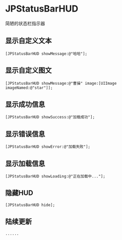 # JPStatusBarHUD
简陋的状态栏指示器

## 显示自定义文本
```objc
[JPStatusBarHUD showMessage:@"哈哈"];
```

## 显示自定义图文 
```objc
[JPStatusBarHUD showMessage:@"曹操" image:[UIImage imageNamed:@"star"]];
```

## 显示成功信息 
```objc
[JPStatusBarHUD showSuccess:@"加载成功"];
```

## 显示错误信息 
```objc
[JPStatusBarHUD showError:@"加载失败"];
```

## 显示加载信息 
```objc
[JPStatusBarHUD showLoading:@"正在加载中..."];
```

## 隐藏HUD 
```objc
[JPStatusBarHUD hide];
```

## 陆续更新
    ......